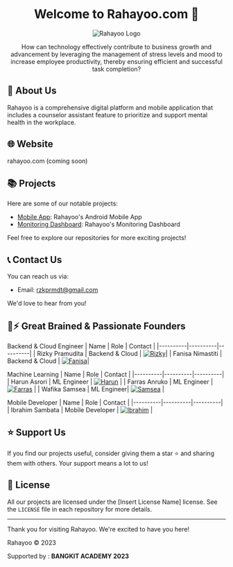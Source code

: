 <h1 align="center">Welcome to Rahayoo.com 👋</h1>

<p align="center">
    <img src="https://storage.googleapis.com/cdn-rahayoo/banner-rahayoo.png" alt="Rahayoo Logo">
</p>

<p align="center">
    How can technology effectively contribute to business growth and advancement by leveraging the management of stress levels and mood to increase employee productivity, thereby ensuring efficient and successful task completion?
</p>

## 🚀 About Us

Rahayoo is a comprehensive digital platform and mobile application that includes a counselor assistant feature to prioritize and support mental health in the workplace. 

## 🌐 Website

rahayoo.com (coming soon)

## 📚 Projects

Here are some of our notable projects:

- [Mobile App](https://github.com/rahayoo-bangkit-capstone-2023/Rahayoo-App): Rahayoo's Android Mobile App
- [Monitoring Dashboard](https://dashboard.rahayoo.com/): Rahayoo's Monitoring Dashboard

Feel free to explore our repositories for more exciting projects!

## 📞 Contact Us

You can reach us via:

- Email: rzkprmdt@gmail.com

We'd love to hear from you!

## 🧠⚡️ Great Brained & Passionate Founders

Backend & Cloud Engineer
| Name | Role | Contact |
|----------|----------|----------|
| Rizky Pramudita | Backend & Cloud | [![Rizky](https://img.shields.io/badge/-LinkedIn-0077B5?style=flat-square&logo=linkedin&logoColor=white&link=https://www.linkedin.com/in/yourprofile/)](https://www.linkedin.com/in/rizky-pramudita-3048511a0/)|
| Fanisa Nimastiti | Backend & Cloud | [![Fanisa](https://img.shields.io/badge/-LinkedIn-0077B5?style=flat-square&logo=linkedin&logoColor=white&link=https://www.linkedin.com/in/yourprofile/)](https://www.linkedin.com/in/fanisa-nimastiti-805404164/)|

Machine Learning
| Name | Role | Contact |
|----------|----------|----------|
| Harun Asrori | ML Engineer | [![Harun](https://img.shields.io/badge/-LinkedIn-0077B5?style=flat-square&logo=linkedin&logoColor=white&link=https://www.linkedin.com/in/yourprofile/)](https://www.linkedin.com/in/harunasrori/) |
| Farras Anruko | ML Engineer | [![Farras](https://img.shields.io/badge/-LinkedIn-0077B5?style=flat-square&logo=linkedin&logoColor=white&link=https://www.linkedin.com/in/yourprofile/)](https://www.linkedin.com/in/farras-anruko-325651216/) |
| Wafika Samsea | ML Engineer| [![Samsea](https://img.shields.io/badge/-LinkedIn-0077B5?style=flat-square&logo=linkedin&logoColor=white&link=https://www.linkedin.com/in/yourprofile/)](https://www.linkedin.com/in/wafikasamsea/) |

Mobile Developer
| Name | Role | Contact |
|----------|----------|----------|
| Ibrahim Sambata | Mobile Developer | [![Ibrahim](https://img.shields.io/badge/-LinkedIn-0077B5?style=flat-square&logo=linkedin&logoColor=white&link=https://www.linkedin.com/in/yourprofile/)](https://www.linkedin.com/in/ibrahimss02/) |


## ⭐️ Support Us

If you find our projects useful, consider giving them a star ⭐️ and sharing them with others. Your support means a lot to us!

## 📄 License

All our projects are licensed under the [Insert License Name] license. See the `LICENSE` file in each repository for more details.

---

Thank you for visiting Rahayoo. We're excited to have you here!

Rahayoo &copy; 2023

Supported by : __BANGKIT ACADEMY 2023__
